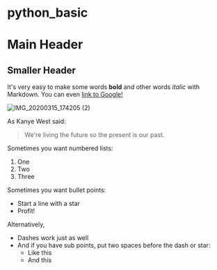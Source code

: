 # python_basic
# Main Header
## Smaller Header
It's very easy to make some words **bold** and other words *italic* with Markdown. You can even [link to Google!](http://google.com)

![IMG_20200315_174205 (2)](https://user-images.githubusercontent.com/77041254/103737489-49fd0080-502d-11eb-8d5e-586ca48d8e5c.jpg)


As Kanye West said:

> We're living the future so
> the present is our past.

Sometimes you want numbered lists:

1. One
2. Two
3. Three

Sometimes you want bullet points:

* Start a line with a star
* Profit!

Alternatively,

- Dashes work just as well
- And if you have sub points, put two spaces before the dash or star:
  - Like this
  - And this
